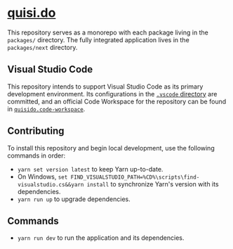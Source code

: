 # [quisi.do](https://quisi.do/)

This repository serves as a monorepo with each package living in the `packages/`
directory. The fully integrated application lives in the `packages/next`
directory.

## Visual Studio Code

This repository intends to support Visual Studio Code as its primary development
environment. Its configurations in the
[`.vscode` directory](https://github.com/quisido/quisi.do/tree/main/.vscode)
are committed, and an official Code Workspace for the repository can be found in
[`quisido.code-workspace`](https://github.com/quisido/quisi.do/blob/main/quisido.code-workspace).

## Contributing

To install this repository and begin local development, use the following
commands in order:

- `yarn set version latest` to keep Yarn up-to-date.
- On Windows,
  `set FIND_VISUALSTUDIO_PATH=%CD%\scripts\find-visualstudio.cs&&yarn install`
  to synchronize Yarn's version with its dependencies.
- `yarn run up` to upgrade dependencies.

## Commands

- `yarn run dev` to run the application and its dependencies.
